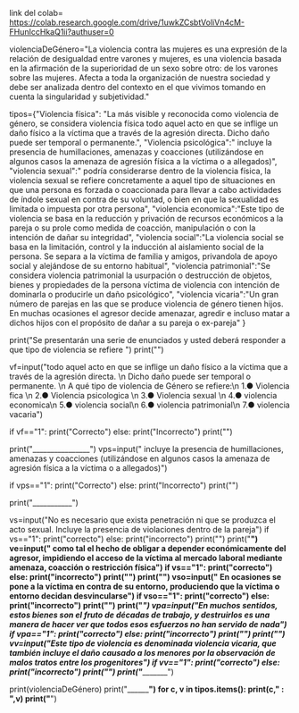 link del colab=  https://colab.research.google.com/drive/1uwkZCsbtVoliVn4cM-FHunIccHkaQ1ii?authuser=0

violenciaDeGénero="La violencia contra las mujeres es una expresión de la relación de desigualdad entre varones y mujeres, es una violencia basada en la afirmación de la superioridad de un sexo sobre otro: de los varones sobre las mujeres. Afecta a toda la organización de nuestra sociedad y debe ser analizada dentro del contexto en el que vivimos tomando en cuenta la singularidad y subjetividad."

tipos={"Violencia física": "La más visible y reconocida como violencia de género, se considera violencia física todo aquel acto en que se inflige un daño físico a la víctima que a través de la agresión directa. Dicho daño puede ser temporal o permanente.",
"Violencia psicológica":" incluye la presencia de humillaciones, amenazas y coacciones (utilizándose en algunos casos la amenaza de agresión física a la víctima o a allegados)",
"violencia sexual":" podría considerarse dentro de la violencia física, la violencia sexual se refiere concretamente a aquel tipo de situaciones en que una persona es forzada o coaccionada para llevar a cabo actividades de índole sexual en contra de su voluntad, o bien en que la sexualidad es limitada o impuesta por otra persona",
"violencia economica":"Este tipo de violencia se basa en la reducción y privación de recursos económicos a la pareja o su prole como medida de coacción, manipulación o con la intención de dañar su integridad",
"violencia social":"La violencia social se basa en la limitación, control y la inducción al aislamiento social de la persona. Se separa a la víctima de familia y amigos, privandola de apoyo social y alejándose de su entorno habitual",
"violencia patrimonial":"Se considera violencia patrimonial la usurpación o destrucción de objetos, bienes y propiedades de la persona víctima de violencia con intención de dominarla o producirle un daño psicológico",
"violencia vicaria":"Un gran número de parejas en las que se produce violencia de género tienen hijos. En muchas ocasiones el agresor decide amenazar, agredir e incluso matar a dichos hijos con el propósito de dañar a su pareja o ex-pareja"
       }

print("Se presentarán una serie de enunciados y usted deberá responder a que tipo de violencia se refiere ")
print("")

vf=input("todo aquel acto en que se inflige un daño físico a la víctima que a través de la agresión directa. \n Dicho daño puede ser temporal o permanente. \n A qué tipo de violencia de Género se refiere:\n 1.● Violencia fica \n 2.● Violencia psicologica \n 3.● Violencia sexual \n 4.● violencia economica\n 5.● violencia social\n 6.● violencia patrimonial\n 7.● violencia vacaria")

if vf=="1":
  print("Correcto")
else:
   print("Incorrecto")
   print("")

print("________________")
vps=input(" incluye la presencia de humillaciones, amenazas y coacciones (utilizándose en algunos casos la amenaza de agresión física a la víctima o a allegados)")

if vps=="1":
  print("Correcto")
else:
   print("Incorrecto")
   print("")

print("___________")

vs=input("No es necesario que exista penetración ni que se produzca el acto sexual. Incluye la presencia de violaciones dentro de la pareja")
if vs=="1":
   print("correcto")
else:
   print("incorrecto")
   print("")
print("__________")
ve=input(" como tal el hecho de obligar a depender económicamente del agresor, impidiendo el acceso de la víctima al mercado laboral mediante amenaza, coacción o restricción física")
if vs=="1":
   print("correcto")
else:
   print("incorrecto")
   print("")
print("____________")
vso=input(" En ocasiones se pone a la víctima en contra de su entorno, produciendo que la víctima o entorno decidan desvincularse")
if vso=="1":
   print("correcto")
else:
   print("incorrecto")
   print("")
print("_________")
vpa=input("En muchos sentidos, estos bienes son el fruto de décadas de trabajo, y destruirlos es una manera de hacer ver que todos esos esfuerzos no han servido de nada")
if vpa=="1":
   print("correcto")
else:
   print("incorrecto")
   print("")
print("__________")
vv=input("Este tipo de violencia es denominada violencia vicaria, que también incluye el daño causado a los menores por la observación de malos tratos entre los progenitores")
if vv=="1":
   print("correcto")
else:
   print("incorrecto")
   print("")
print("__________")

print(violenciaDeGénero)
print("__________________")
for c, v in tipos.items():
   print(c," : ",v)
   print("____________")
   
